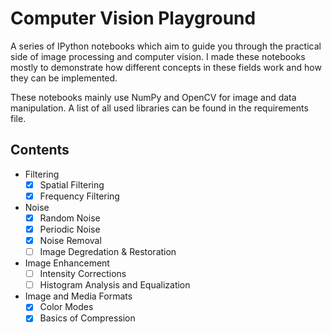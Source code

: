 # Computer Vision Playground
A series of IPython notebooks which aim to guide you through the practical side of image processing and computer vision. I made these notebooks mostly to demonstrate how different concepts in these fields work and how they can be implemented.

These notebooks mainly use NumPy and OpenCV for image and data manipulation. A list of all used libraries can be found in the requirements file.

## Contents 
- Filtering
    - [x] Spatial Filtering
    - [x] Frequency Filtering
- Noise
    - [x] Random Noise
    - [x] Periodic Noise
    - [x] Noise Removal
    - [ ] Image Degredation & Restoration
- Image Enhancement
    - [ ] Intensity Corrections
    - [ ] Histogram Analysis and Equalization
- Image and Media Formats
    - [x] Color Modes
    - [x] Basics of Compression